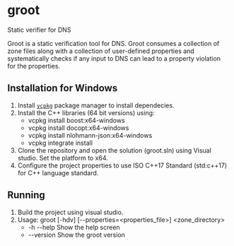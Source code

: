 # groot
Static verifier for DNS

Groot is a static verification tool for DNS. Groot consumes a collection of zone files along with a collection of user-defined properties and systematically checks if any input to DNS can lead to a property violation for the properties.

## Installation for Windows
1. Install [`vcpkg`](https://docs.microsoft.com/en-us/cpp/build/vcpkg?view=vs-2019) package manager to install dependecies. 
2. Install the C++ libraries (64 bit versions) using:
    - vcpkg install boost:x64-windows
    - vcpkg install docopt:x64-windows
    - vcpkg install nlohmann-json:x64-windows
    - vcpkg integrate install 
3. Clone the repository and open the solution (groot.sln) using Visual studio. Set the platform to x64.
4. Configure the project properties to use ISO C++17 Standard (std:c++17) for C++ language standard.

## Running
1. Build the project using visual studio.
2. Usage: groot [-hdv] [--properties=<properties_file>] <zone_directory>
    - -h --help Show the help screen
    - --version Show the groot version

